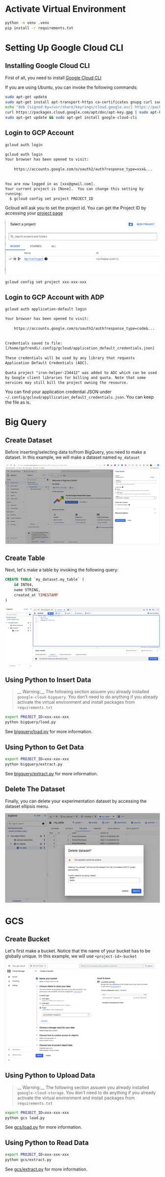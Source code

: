 
# Activate Virtual Environment

```bash
python -m venv .venv
pip install -r requirements.txt
```

# Setting Up Google Cloud CLI

## Installing Google Cloud CLI

First of all, you need to install [Google Cloud CLI](https://cloud.google.com/sdk/docs/install)

If you are using Ubuntu, you can invoke the following commands:

```bash
sudo apt-get update
sudo apt-get install apt-transport-https ca-certificates gnupg curl sudo
echo "deb [signed-by=/usr/share/keyrings/cloud.google.asc] https://packages.cloud.google.com/apt cloud-sdk main" | sudo tee -a /etc/apt/sources.list.d/google-cloud-sdk.list
curl https://packages.cloud.google.com/apt/doc/apt-key.gpg | sudo apt-key --keyring /usr/share/keyrings/cloud.google.gpg add -
sudo apt-get update && sudo apt-get install google-cloud-cli
```

## Login to GCP Account

```bash
gcloud auth login
```

```
gcloud auth login
Your browser has been opened to visit:

    https://accounts.google.com/o/oauth2/auth?response_type=xxx&...


You are now logged in as [xxx@gmail.com].
Your current project is [None].  You can change this setting by running:
  $ gcloud config set project PROJECT_ID
```

Gcloud will ask you to set the project id. You can get the Project ID by accessing your [project page](https://console.cloud.google.com/)

![](./_images/project-id.png)

```bash
gcloud config set project xxx-xxx-xxx
```

## Login to GCP Account with ADP

```bash
gcloud auth application-default login
```

```
Your browser has been opened to visit:

    https://accounts.google.com/o/oauth2/auth?response_type=code&...


Credentials saved to file: [/home/gofrendi/.config/gcloud/application_default_credentials.json]

These credentials will be used by any library that requests Application Default Credentials (ADC).

Quota project "iron-helper-234412" was added to ADC which can be used by Google client libraries for billing and quota. Note that some services may still bill the project owning the resource.
```

You can find your application credential JSON under `~/.config/gcloud/appllication_default_credentials.json`. You can keep the file as is.

# Big Query

## Create Dataset

Before inserting/selecting data to/from BigQuery, you need to make a dataset. In this example, we will make a dataset named `my_dataset`

![](_images/create-dataset.png)

## Create Table

Next, let's make a table by invoking the following query:

```sql
CREATE TABLE `my_dataset.my_table` (
    id INT64,
    name STRING,
    created_at TIMESTAMP
)
```

![](_images/create-table.png)

## Using Python to Insert Data

> __ Warning:__ The following section assuem you already installed `gooogle-cloud-bigquery`. You don't need to do anything if you already activate the virtual environment and install packages from `requirements.txt`

```bash
export PROJECT_ID=xxx-xxx-xxx
python bigquery/load.py
```

See [bigquery/load.py](./bigquery/load.py) for more information.


## Using Python to Get Data

```bash
export PROJECT_ID=xxx-xxx-xxx
python bigquery/extract.py
```

See [bigquery/extract.py](./bigquery/extract.py) for more information.

## Delete The Dataset

Finally, you can delete your experimentation dataset by accessing the dataset ellipsis menu.

![](_images/delete-dataset.png)

# GCS

## Create Bucket

Let's first make a bucket. Notice that the name of your bucket has to be globally unique. In this example, we will use `<project-id>-bucket`

![](_images/create-bucket.png)


## Using Python to Upload Data

> __ Warning:__ The following section assuem you already installed `gooogle-cloud-storage`. You don't need to do anything if you already activate the virtual environment and install packages from `requirements.txt`

```bash
export PROJECT_ID=xxx-xxx-xxx
python gcs load.py
```

See [gcs/load.py](./gcs/load.py) for more information.


## Using Python to Read Data

```bash
export PROJECT_ID=xxx-xxx-xxx
python gcs/extract.py
```

See [gcs/extract.py](./gcs/extract.py) for more information.
